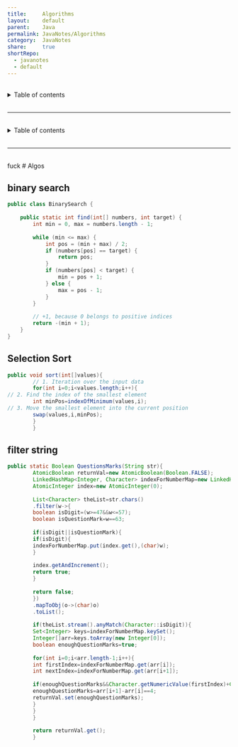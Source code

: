 ```yaml
---
title:     Algorithms  
layout:    default  
parent:    Java  
permalink: JavaNotes/Algorithms  
category:  JavaNotes  
share:     true  
shortRepo:
  - javanotes
  - default  
---
```

  
  

<br/>

<details markdown="block">      
<summary>      
Table of contents      
</summary>      
{: .text-delta }      
1. TOC      
{:toc}      
</details>      

<br/>      

***      

<br/>      

<details markdown="block">        
<summary>        
Table of contents        
</summary>        
{: .text-delta }        
1. TOC        
{:toc}        
</details>        
  
<br/>        
  
***        
  
<br/>        
fuck  
# Algos  
  
## binary search  
  
```java      
public class BinarySearch {  
  
    public static int find(int[] numbers, int target) {  
        int min = 0, max = numbers.length - 1;  
  
        while (min <= max) {  
            int pos = (min + max) / 2;  
            if (numbers[pos] == target) {  
                return pos;  
            }  
            if (numbers[pos] < target) {  
                min = pos + 1;  
            } else {  
                max = pos - 1;  
            }  
        }  
  
        // +1, because 0 belongs to positive indices      
        return -(min + 1);  
    }  
}      
```      
  
## Selection Sort  
  
```java      
public void sort(int[]values){  
        // 1. Iteration over the input data       
        for(int i=0;i<values.length;i++){  
// 2. Find the index of the smallest element              
        int minPos=indexOfMinimum(values,i);  
// 3. Move the smallest element into the current position              
        swap(values,i,minPos);  
        }  
        }      
```      
  
## filter string  
  
```java      
public static Boolean QuestionsMarks(String str){  
        AtomicBoolean returnVal=new AtomicBoolean(Boolean.FALSE);  
        LinkedHashMap<Integer, Character> indexForNumberMap=new LinkedHashMap<>();  
        AtomicInteger index=new AtomicInteger(0);  
  
        List<Character> theList=str.chars()  
        .filter(w->{  
        boolean isDigit=(w>=47&&w<=57);  
        boolean isQuestionMark=w==63;  
  
        if(isDigit||isQuestionMark){  
        if(isDigit){  
        indexForNumberMap.put(index.get(),(char)w);  
        }  
  
        index.getAndIncrement();  
        return true;  
        }  
  
        return false;  
        })  
        .mapToObj(o->(char)o)  
        .toList();  
  
        if(theList.stream().anyMatch(Character::isDigit)){  
        Set<Integer> keys=indexForNumberMap.keySet();  
        Integer[]arr=keys.toArray(new Integer[0]);  
        boolean enoughQuestionMarks=true;  
  
        for(int i=0;i<arr.length-1;i++){  
        int firstIndex=indexForNumberMap.get(arr[i]);  
        int nextIndex=indexForNumberMap.get(arr[i+1]);  
  
        if(enoughQuestionMarks&&Character.getNumericValue(firstIndex)+Character.getNumericValue(nextIndex)==10){  
        enoughQuestionMarks=arr[i+1]-arr[i]==4;  
        returnVal.set(enoughQuestionMarks);  
        }  
        }  
        }  
  
        return returnVal.get();  
        }      
```    